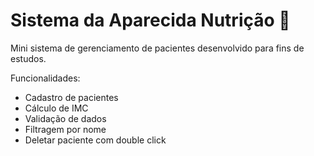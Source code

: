 # Sistema da Aparecida Nutrição 🍉
Mini sistema de gerenciamento de pacientes desenvolvido para fins de estudos.

Funcionalidades:
- Cadastro de pacientes
- Cálculo de IMC
- Validação de dados
- Filtragem por nome
- Deletar paciente com double click
